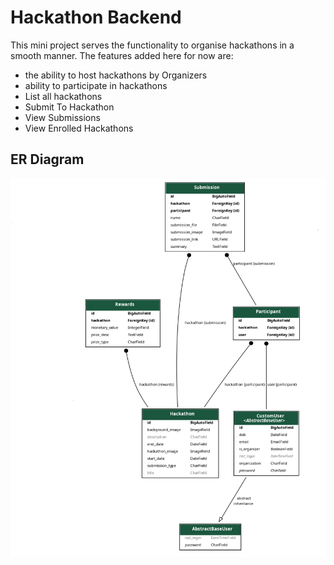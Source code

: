 # Hackathon Backend
This mini project serves the functionality to organise hackathons in a smooth manner. The features added here for now are:
  - the ability to host hackathons by Organizers 
  - ability to participate in hackathons
  - List all hackathons
  - Submit To Hackathon
  - View Submissions
  - View Enrolled Hackathons


## ER  Diagram

<img src="./output.png" />
